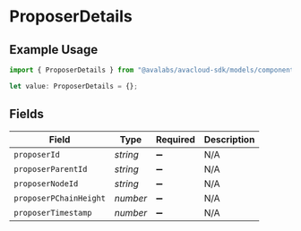 # ProposerDetails

## Example Usage

```typescript
import { ProposerDetails } from "@avalabs/avacloud-sdk/models/components";

let value: ProposerDetails = {};
```

## Fields

| Field                  | Type                   | Required               | Description            |
| ---------------------- | ---------------------- | ---------------------- | ---------------------- |
| `proposerId`           | *string*               | :heavy_minus_sign:     | N/A                    |
| `proposerParentId`     | *string*               | :heavy_minus_sign:     | N/A                    |
| `proposerNodeId`       | *string*               | :heavy_minus_sign:     | N/A                    |
| `proposerPChainHeight` | *number*               | :heavy_minus_sign:     | N/A                    |
| `proposerTimestamp`    | *number*               | :heavy_minus_sign:     | N/A                    |
